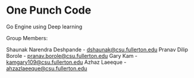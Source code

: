 # One Punch Code
Go Engine using Deep learning

Group Members:

Shaunak Narendra Deshpande - dshaunak@csu.fullerton.edu
Pranav Dilip Borole - pranav.borole@csu.fullerton.edu
Gary Kam - kamgary109@csu.fullerton.edu
Azhaz Laeeque - ahzazlaeeque@csu.fullerton.edu 

